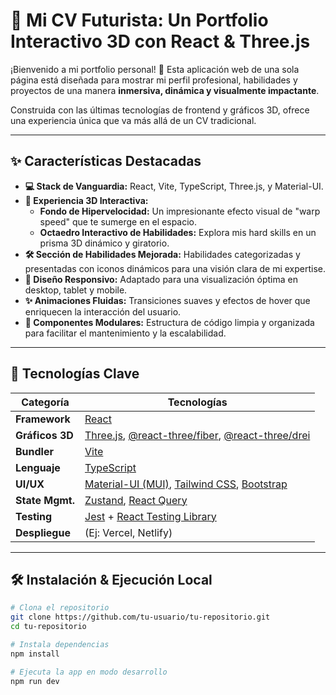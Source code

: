 # 🌌 Mi CV Futurista: Un Portfolio Interactivo 3D con React & Three.js

¡Bienvenido a mi portfolio personal! 🚀
Esta aplicación web de una sola página está diseñada para mostrar mi perfil profesional, habilidades y proyectos de una manera **inmersiva, dinámica y visualmente impactante**.

Construida con las últimas tecnologías de frontend y gráficos 3D, ofrece una experiencia única que va más allá de un CV tradicional.

---

## ✨ Características Destacadas

- **💻 Stack de Vanguardia:** React, Vite, TypeScript, Three.js, y Material-UI.
- **🚀 Experiencia 3D Interactiva:**
  - **Fondo de Hipervelocidad:** Un impresionante efecto visual de "warp speed" que te sumerge en el espacio.
  - **Octaedro Interactivo de Habilidades:** Explora mis hard skills en un prisma 3D dinámico y giratorio.
- **🛠️ Sección de Habilidades Mejorada:** Habilidades categorizadas y presentadas con iconos dinámicos para una visión clara de mi expertise.
- **📱 Diseño Responsivo:** Adaptado para una visualización óptima en desktop, tablet y mobile.
- **✨ Animaciones Fluidas:** Transiciones suaves y efectos de hover que enriquecen la interacción del usuario.
- **🔧 Componentes Modulares:** Estructura de código limpia y organizada para facilitar el mantenimiento y la escalabilidad.

---

## 🚀 Tecnologías Clave

| Categoría        | Tecnologías                                                                                                         |
| ---------------- | ------------------------------------------------------------------------------------------------------------------- |
| **Framework**    | [React](https://react.dev/)                                                                                         |
| **Gráficos 3D**  | [Three.js](https://threejs.org/), [@react-three/fiber](https://docs.pmnd.rs/react-three-fiber/getting-started/introduction), [@react-three/drei](https://docs.pmnd.rs/drei/introduction) |
| **Bundler**      | [Vite](https://vitejs.dev/)                                                                                         |
| **Lenguaje**     | [TypeScript](https://www.typescriptlang.org/)                                                                       |
| **UI/UX**        | [Material-UI (MUI)](https://mui.com/), [Tailwind CSS](https://tailwindcss.com/), [Bootstrap](https://getbootstrap.com/) |
| **State Mgmt.**  | [Zustand](https://zustand-demo.pmnd.rs/), [React Query](https://tanstack.com/query/latest)                          |
| **Testing**      | [Jest](https://jestjs.io/) + [React Testing Library](https://testing-library.com/docs/react-testing-library/intro/) |
| **Despliegue**   | (Ej: Vercel, Netlify)                                                                                               |

---

## 🛠️ Instalación & Ejecución Local

```bash
# Clona el repositorio
git clone https://github.com/tu-usuario/tu-repositorio.git
cd tu-repositorio

# Instala dependencias
npm install

# Ejecuta la app en modo desarrollo
npm run dev
```
